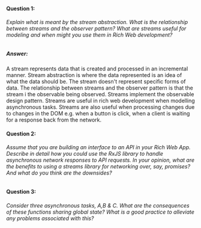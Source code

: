 #### Question 1:
###### Explain what is meant by the stream abstraction. What is the relationship between streams and the observer pattern? What are streams useful for modeling and when might you use them in Rich Web development?

##### Answer:
A stream represents data that is created and processed in an incremental manner. Stream abstraction is where the data represented is an idea of what the data should be. The stream doesn't represent specific forms of data. The relationship between streams and the observer pattern is that the stream i the observable being observed. Streams implement the observable design pattern. Streams are useful in rich web development when modelling asynchronous tasks. Streams are also useful when processing changes due to changes in the DOM e.g. when a button is click, when a client is waiting for a response back from the network.

#### Question 2: 
###### Assume that you are building an interface to an API in your Rich Web App. Describe in detail how you could use the RxJS library to handle asynchronous network responses to API requests. In your opinion, what are the benefits to using a streams library for networking over, say, promises? And what do you think are the downsides?

#### Question 3:
###### Consider three asynchronous tasks, A,B & C. What are the consequences of these functions sharing global state? What is a good practice to alleviate any problems associated with this?